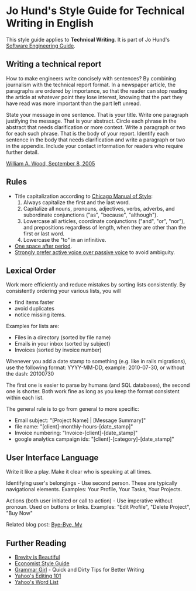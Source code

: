 Jo Hund's Style Guide for Technical Writing in English
======================================================

This style guide applies to **Technical Writing**. It is part of Jo Hund's
[Software Engineering Guide](http://github.com/jhund/software_engineering_guide).



Writing a technical report
--------------------------

How to make engineers write concisely with sentences? By combining journalism with the technical
report format. In a newspaper article, the paragraphs are ordered by importance, so that the reader
can stop reading the article at whatever point they lose interest, knowing that the part they have
read was more important than the part left unread.

State your message in one sentence. That is your title. Write one paragraph justifying the message.
That is your abstract. Circle each phrase in the abstract that needs clarification or more context.
Write a paragraph or two for each such phrase. That is the body of your report. Identify each
sentence in the body that needs clarification and write a paragraph or two in the appendix. Include
your contact information for readers who require further detail.

[William A. Wood, September 8, 2005](http://www.edwardtufte.com/bboard/q-and-a-fetch-msg?msg_id=0001yB)



Rules
-----

 *  Title capitalization according to [Chicago Manual of Style][1]:
    1. Always capitalize the first and the last word.
    2. Capitalize all nouns, pronouns, adjectives, verbs, adverbs, and subordinate conjunctions
       ("as", "because", "although").
    3. Lowercase all articles, coordinate conjunctions ("and", "or", "nor"), and prepositions
       regardless of length, when they are other than the first or last word.
    4. Lowercase the "to" in an infinitive.
 *  [One space after period][2].
 *  [Strongly prefer active voice over passive voice][3] to avoid ambiguity.

[1]: http://www.writersblock.ca/tips/monthtip/tipmar98.htm  "Capitalization in Titles"
[2]: http://grammar.quickanddirtytips.com/spaces-period-end-of-sentence.aspx  "Grammar Girl on Spaces After a Period"
[3]: http://grammar.quickanddirtytips.com/active-voice-versus-passive-voice.aspx  "Grammar Girl on Active Voice"



Lexical Order
-------------

Work more efficiently and reduce mistakes by sorting lists consistently. By consistently ordering
your various lists, you will

* find items faster
* avoid duplicates
* notice missing items.

Examples for lists are:

* Files in a directory (sorted by file name)
* Emails in your inbox (sorted by subject)
* Invoices (sorted by invoice number)

Whenever you add a date stamp to something (e.g. like in rails migrations), use the following format:
YYYY-MM-DD, example: 2010-07-30, or without the dash: 20100730

The first one is easier to parse by humans (and SQL databases), the second one is shorter. Both
work fine as long as you keep the format consistent within each list.

The general rule is to go from general to more specific:

* Email subject: "[Project Name] | [Message Summary]"
* file name: "[client]-monthly-hours-[date_stamp]"
* Invoice numbering: "Invoice-[client]-[date_stamp]"
* google analytics campaign ids: "[client]-[category]-[date_stamp]"



User Interface Language
-----------------------

Write it like a play. Make it clear who is speaking at all times.

Identifying user's belongings - Use second person. These are typically navigational elements.
Examples: Your Profile, Your Tasks, Your Projects.

Actions (both user initiated or call to action) - Use imperative without pronoun. Used on buttons or
links.
Examples: "Edit Profile", "Delete Project", "Buy Now"

Related blog post: [Bye-Bye, My](http://weblog.muledesign.com/2010/06/unsuck_it_special_byebye_my.php)



Further Reading
---------------

* [Brevity is Beautiful](http://betterexplained.com/articles/brevity-is-beautiful/)
* [Economist Style Guide](http://www.economist.com/research/StyleGuide/)
* [Grammar Girl](http://grammar.quickanddirtytips.com/) - Quick and Dirty Tips for Better Writing
* [Yahoo's Editing 101](http://styleguide.yahoo.com/editing)
* [Yahoo's Word List](http://styleguide.yahoo.com/word-list)
